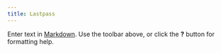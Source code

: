 ```yaml
---
title: Lastpass
---
```

Enter text in [Markdown](http://daringfireball.net/projects/markdown/). Use the toolbar above, or click the **?** button for formatting help.
